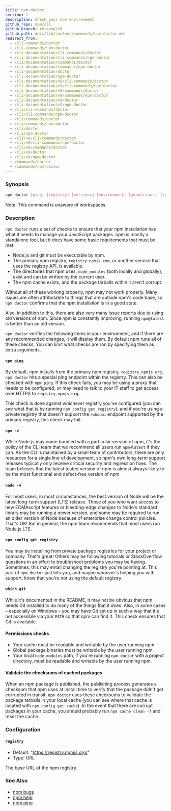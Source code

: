 ```yaml
---
title: npm-doctor
section: 1
description: Check your npm environment
github_repo: npm/cli
github_branch: release/v9
github_path: docs/lib/content/commands/npm-doctor.md
redirect_from:
  - /cli-commands/doctor
  - /cli-commands/npm-doctor
  - /cli-documentation/cli-commands/doctor
  - /cli-documentation/cli-commands/npm-doctor
  - /cli-documentation/commands/doctor
  - /cli-documentation/commands/npm-doctor
  - /cli-documentation/doctor
  - /cli-documentation/npm-doctor
  - /cli-documentation/v9/cli-commands/doctor
  - /cli-documentation/v9/cli-commands/npm-doctor
  - /cli-documentation/v9/commands/doctor
  - /cli-documentation/v9/commands/npm-doctor
  - /cli-documentation/v9/doctor
  - /cli-documentation/v9/npm-doctor
  - /cli/cli-commands/doctor
  - /cli/cli-commands/npm-doctor
  - /cli/commands/doctor
  - /cli/commands/npm-doctor
  - /cli/doctor
  - /cli/npm-doctor
  - /cli/v9/cli-commands/doctor
  - /cli/v9/cli-commands/npm-doctor
  - /cli/v9/commands/doctor
  - /cli/v9/doctor
  - /cli/v9/npm-doctor
  - /commands/doctor
  - /commands/npm-doctor
---
```


### Synopsis

```bash
npm doctor [ping] [registry] [versions] [environment] [permissions] [cache]
```

Note: This command is unaware of workspaces.

### Description

`npm doctor` runs a set of checks to ensure that your npm installation has
what it needs to manage your JavaScript packages. npm is mostly a
standalone tool, but it does have some basic requirements that must be met:

+ Node.js and git must be executable by npm.
+ The primary npm registry, `registry.npmjs.com`, or another service that
  uses the registry API, is available.
+ The directories that npm uses, `node_modules` (both locally and
  globally), exist and can be written by the current user.
+ The npm cache exists, and the package tarballs within it aren't corrupt.

Without all of these working properly, npm may not work properly.  Many
issues are often attributable to things that are outside npm's code base,
so `npm doctor` confirms that the npm installation is in a good state.

Also, in addition to this, there are also very many issue reports due to
using old versions of npm. Since npm is constantly improving, running
`npm@latest` is better than an old version.

`npm doctor` verifies the following items in your environment, and if
there are any recommended changes, it will display them.  By default npm
runs all of these checks. You can limit what checks are ran by
specifying them as extra arguments.

#### `npm ping`

By default, npm installs from the primary npm registry,
`registry.npmjs.org`.  `npm doctor` hits a special ping endpoint within the
registry. This can also be checked with `npm ping`. If this check fails,
you may be using a proxy that needs to be configured, or may need to talk
to your IT staff to get access over HTTPS to `registry.npmjs.org`.

This check is done against whichever registry you've configured (you can
see what that is by running `npm config get registry`), and if you're using
a private registry that doesn't support the `/whoami` endpoint supported by
the primary registry, this check may fail.

#### `npm -v`

While Node.js may come bundled with a particular version of npm, it's the
policy of the CLI team that we recommend all users run `npm@latest` if they
can. As the CLI is maintained by a small team of contributors, there are
only resources for a single line of development, so npm's own long-term
support releases typically only receive critical security and regression
fixes. The team believes that the latest tested version of npm is almost
always likely to be the most functional and defect-free version of npm.

#### `node -v`

For most users, in most circumstances, the best version of Node will be the
latest long-term support (LTS) release. Those of you who want access to new
ECMAscript features or bleeding-edge changes to Node's standard library may
be running a newer version, and some may be required to run an older
version of Node because of enterprise change control policies. That's OK!
But in general, the npm team recommends that most users run Node.js LTS.

#### `npm config get registry`

You may be installing from private package registries for your project or
company. That's great! Others may be following tutorials or StackOverflow
questions in an effort to troubleshoot problems you may be having.
Sometimes, this may entail changing the registry you're pointing at.  This
part of `npm doctor` just lets you, and maybe whoever's helping you with
support, know that you're not using the default registry.

#### `which git`

While it's documented in the README, it may not be obvious that npm needs
Git installed to do many of the things that it does. Also, in some cases
– especially on Windows – you may have Git set up in such a way that it's
not accessible via your `PATH` so that npm can find it. This check ensures
that Git is available.

#### Permissions checks

* Your cache must be readable and writable by the user running npm.
* Global package binaries must be writable by the user running npm.
* Your local `node_modules` path, if you're running `npm doctor` with a
  project directory, must be readable and writable by the user running npm.

#### Validate the checksums of cached packages

When an npm package is published, the publishing process generates a
checksum that npm uses at install time to verify that the package didn't
get corrupted in transit. `npm doctor` uses these checksums to validate the
package tarballs in your local cache (you can see where that cache is
located with `npm config get cache`). In the event that there are corrupt
packages in your cache, you should probably run `npm cache clean -f` and
reset the cache.

### Configuration

#### `registry`

* Default: "https://registry.npmjs.org/"
* Type: URL

The base URL of the npm registry.



### See Also

* [npm bugs](/cli/v9/commands/npm-bugs)
* [npm help](/cli/v9/commands/npm-help)
* [npm ping](/cli/v9/commands/npm-ping)
